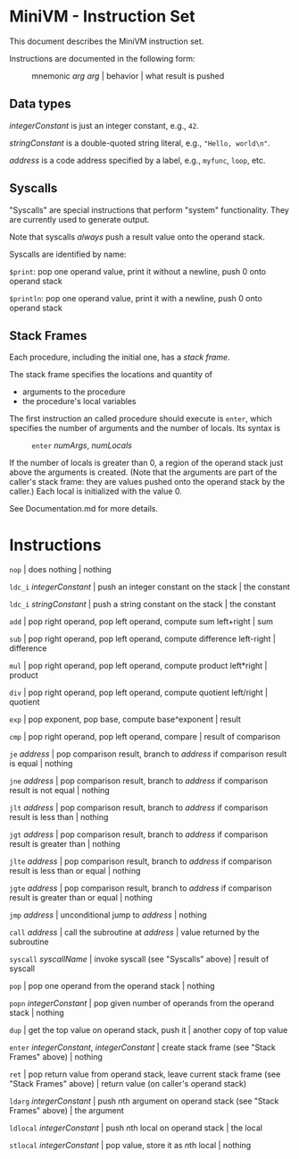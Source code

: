 # MiniVM - Instruction Set

This document describes the MiniVM instruction set.

Instructions are documented in the following form:

<span style="margin-left: 40px;">mnemonic *arg* *arg* | behavior | what result is pushed</span>

## Data types

*integerConstant* is just an integer constant, e.g., `42`.

*stringConstant* is a double-quoted string literal, e.g., `"Hello, world\n"`.

*address* is a code address specified by a label, e.g., `myfunc`, `loop`, etc.

## Syscalls

"Syscalls" are special instructions that perform "system" functionality.
They are currently used to generate output.

Note that syscalls *always* push a result value onto the operand stack.

Syscalls are identified by name:

`$print`: pop one operand value, print it without a newline, push 0 onto operand stack

`$println`: pop one operand value, print it with a newline, push 0 onto operand stack

## Stack Frames

Each procedure, including the initial one, has a *stack frame*.

The stack frame specifies the locations and quantity of

* arguments to the procedure
* the procedure's local variables

The first instruction an called procedure should execute is `enter`,
which specifies the number of arguments and the number of locals.
Its syntax is

<span style="margin-left: 40px;"><code>enter</code> <i>numArgs</i>, <i>numLocals</i></span>

If the number of locals is greater than 0, a region of the operand stack just above
the arguments is created.
(Note that the arguments are part of the caller's stack frame:
they are values pushed onto the operand stack by the caller.)
Each local is initialized with the value 0.

See Documentation.md for more details.

# Instructions

`nop` | does nothing | nothing

`ldc_i` *integerConstant* | push an integer constant on the stack | the constant

`ldc_i` *stringConstant* | push a string constant on the stack | the constant

`add` | pop right operand, pop left operand, compute sum left+right | sum

`sub` | pop right operand, pop left operand, compute difference left-right | difference

`mul` | pop right operand, pop left operand, compute product left\*right | product

`div` | pop right operand, pop left operand, compute quotient left/right | quotient

`exp` | pop exponent, pop base, compute base^exponent | result

`cmp` | pop right operand, pop left operand, compare | result of comparison

`je` *address* | pop comparison result, branch to *address* if comparison result is equal | nothing

`jne` *address* | pop comparison result, branch to *address* if comparison result is not equal | nothing

`jlt` *address* | pop comparison result, branch to *address* if comparison result is less than | nothing

`jgt` *address* | pop comparison result, branch to *address* if comparison result is greater than | nothing

`jlte` *address* | pop comparison result, branch to *address* if comparison result is less than or equal | nothing

`jgte` *address* | pop comparison result, branch to *address* if comparison result is greater than or equal | nothing

`jmp` *address* | unconditional jump to *address* | nothing

`call` *address* | call the subroutine at *address* | value returned by the subroutine

`syscall` *syscallName* | invoke syscall (see "Syscalls" above) | result of syscall

`pop` | pop one operand from the operand stack | nothing

`popn` *integerConstant* | pop given number of operands from the operand stack | nothing

`dup` | get the top value on operand stack, push it | another copy of top value

`enter` *integerConstant*, *integerConstant* | create stack frame (see "Stack Frames" above) | nothing

`ret` | pop return value from operand stack, leave current stack frame (see "Stack Frames" above) | return value (on caller's operand stack)

`ldarg` *integerConstant* | push *n*th argument on operand stack (see "Stack Frames" above) | the argument

`ldlocal` *integerConstant* | push *n*th local on operand stack | the local

`stlocal` *integerConstant* | pop value, store it as *n*th local | nothing
